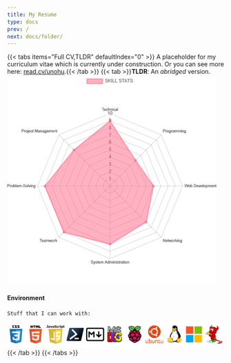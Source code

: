 ```yaml
---
title: My Resume
type: docs
prev: /
next: docs/folder/
---
```

{{< tabs items="Full CV,TLDR" defaultIndex="0" >}}
A placeholder for my curriculum vitae which is currently under construction. Or you can see more here: [read.cv/unohu](https://read.cv/unohu).{{< /tab >}}
{{< tab >}}**TLDR**: An *abridged* version.
&nbsp;
![radar chart](./../images/chart.png "My Capabilities Graph")
#### Environment

`Stuff that I can work with:`

![List of tools](images/dev.PNG)
{{< /tab >}}
{{< /tabs >}}





